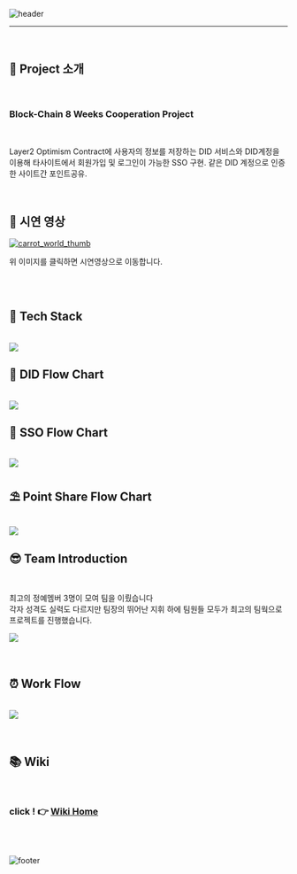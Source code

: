 ![header](https://capsule-render.vercel.app/api?type=cylinder&color=0:bebbf5,100:a82da8&height=100&section=header&text=%E2%9C%A8Helpless%20DID%20%E2%9C%A8&fontSize=40)
<br>

---

<br>

## 📌 Project 소개

<br/>

### **Block-Chain 8 Weeks Cooperation Project**

<br>

Layer2 Optimism Contract에 사용자의 정보를 저장하는 DID 서비스와
DID계정을 이용해 타사이트에서 회원가입 및 로그인이 가능한 SSO 구현.
같은 DID 계정으로 인증한 사이트간 포인트공유.

<br/>

## 🎥 시연 영상

[![carrot_world_thumb](https://user-images.githubusercontent.com/96301958/162624524-0d85d321-3c92-44f4-a8f4-b6e648c7edce.gif)](https://www.youtube.com/watch?v=TUSVB7_jibI)

위 이미지를 클릭하면 시연영상으로 이동합니다.

<br/>  
<br/>

## 🔧 Tech Stack

<br/>

<img src="https://user-images.githubusercontent.com/69417234/162613313-ef0f71c7-709d-4104-b227-6ace0315a6cf.png">

<br/>

## 🐎 DID Flow Chart

<br/>

<img src="https://user-images.githubusercontent.com/69417234/162579280-1b08698b-044d-4544-978e-24d77d37cb7b.png">

<br/>

## 👥 SSO Flow Chart

<br/>

<img src="https://user-images.githubusercontent.com/69417234/162579280-1b08698b-044d-4544-978e-24d77d37cb7b.png">

<br/>

## ⛱ Point Share Flow Chart

<br/>

<img src="https://user-images.githubusercontent.com/69417234/162579280-1b08698b-044d-4544-978e-24d77d37cb7b.png">

<br/>

## 😎 Team Introduction

<br>

최고의 정예멤버 3명이 모여 팀을 이뤘습니다 <br>
각자 성격도 실력도 다르지만 팀장의 뛰어난 지휘 하에 팀원들 모두가 최고의 팀웍으로 프로젝트를 진행했습니다. <br>

<img src="https://user-images.githubusercontent.com/69417234/162579280-1b08698b-044d-4544-978e-24d77d37cb7b.png">
</br>

<br>
<br>

## ⏰ Work Flow

<br>

<img src="https://user-images.githubusercontent.com/69417234/162579280-1b08698b-044d-4544-978e-24d77d37cb7b.png">
</br>
<br>
<br>

## 📚 Wiki

<br>

### click ! 👉 [**Wiki Home**](https://github.com/bitkunst/DID/wiki)

<br>
<br>

![footer](https://capsule-render.vercel.app/api?type=wave&color=0:bebbf5,100:a82da8&height=200&section=footer&text=%F0%9F%8E%89%20thanks%20for%20watching%20%F0%9F%8E%89&fontSize=30&fontAlignY=80)
